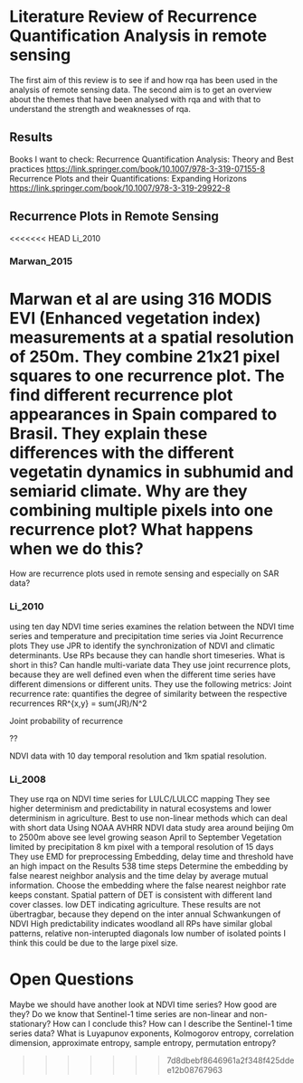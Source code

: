 # Literature Review of Recurrence Quantification Analysis in remote sensing

The first aim of this review is to see if and how rqa has been used in the analysis of remote sensing data.
The second aim is to get an overview about the themes
that have been analysed with rqa and with that to understand the strength and weaknesses of rqa.


## Results
Books I want to check:
Recurrence Quantification Analysis: Theory and Best practices
https://link.springer.com/book/10.1007/978-3-319-07155-8
Recurrence Plots and their Quantifications: Expanding Horizons
https://link.springer.com/book/10.1007/978-3-319-29922-8

## Recurrence Plots in Remote Sensing
<<<<<<< HEAD
Li_2010

### Marwan_2015

Marwan et al are using 316 MODIS EVI (Enhanced vegetation index) measurements at
a spatial resolution of 250m. They combine 21x21 pixel squares to one recurrence plot.
The find different recurrence plot appearances in Spain compared to Brasil.
They explain these differences with the different vegetatin dynamics in subhumid and semiarid climate.
Why are they combining multiple pixels into one recurrence plot?
What happens when we do this?
=======
How are recurrence plots used in remote sensing and especially on SAR data?

### Li_2010
using ten day NDVI time series
examines the relation between the NDVI time series and temperature and precipitation time series via Joint Recurrence plots
They use JPR to identify the synchronization of NDVI and climatic determinants.
Use RPs because they can handle short timeseries. What is short in this?
Can handle multi-variate data
They use joint recurrence plots, because they are well defined even when the
different time series have different dimensions or different units.
They use the following metrics:
Joint recurrence rate:
quantifies the degree of similarity between the respective recurrences
RR^{x,y} = sum(JR)/N^2

Joint probability of recurrence

??


NDVI data with 10 day temporal resolution and 1km spatial resolution.

### Li_2008

They use rqa on NDVI time series for LULC/LULCC mapping
They see higher determinism and predictability in natural ecosystems
and lower determinism in agriculture.
Best to use non-linear methods which can deal with short data
Using NOAA AVHRR NDVI data
study area around beijing
0m to 2500m above see level
growing season April to September
Vegetation limited by precipitation
8 km pixel with a temporal resolution of 15 days
They use EMD for preprocessing
Embedding, delay time and threshold have an high impact on the Results
538 time steps
Determine the embedding by false nearest neighbor analysis
and the time delay by average mutual information.
Choose the embedding where the false nearest neighbor rate keeps constant.
Spatial pattern of DET is consistent with different land cover classes.
low DET indicating agriculture.
These results are not übertragbar, because they depend on the inter annual
Schwankungen of NDVI
High predictability indicates woodland
all RPs have similar global patterns, relative non-interupted diagonals low number of isolated points
I think this could be due to the large pixel size.


# Open Questions
Maybe we should have another look at NDVI time series?
How good are they?
Do we know that Sentinel-1 time series are non-linear and non-stationary?
How can I conclude this?
How can I describe the Sentinel-1 time series data?
What is Luyapunov exponents, Kolmogorov entropy, correlation dimension, approximate entropy, sample entropy, permutation entropy?
>>>>>>> 7d8dbebf8646961a2f348f425ddee12b08767963
